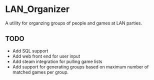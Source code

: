 LAN_Organizer
=============

A utility for organzing groups of people and games at LAN parties.


TODO
----

* Add SQL support
* Add web front end for user input
* Add steam integration for pulling game lists
* Add support for generating groups based on maximum number of matched games per group.
